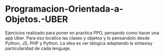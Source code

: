 # Programacion-Orientada-a-Objetos.-UBER
Ejercicios realizado para poner en practica PPO, pensando como hacer una app Uber. Para eso localice las clases y objetos y lo pensandolo desde Python, JS, PHP y Python. La idea es ver lalogica adaptando la sintaxisy particularidad  de
cada lenguaje.
